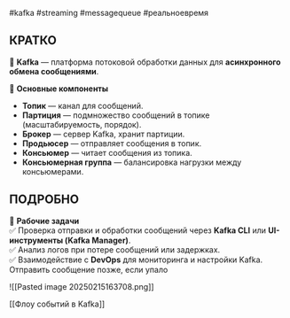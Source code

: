 #kafka #streaming #messagequeue #реальноевремя


## **КРАТКО**
🔹 **Kafka** — платформа потоковой обработки данных для **асинхронного обмена сообщениями**.  

🔹 **Основные компоненты**
- **Топик** — канал для сообщений.
- **Партиция** — подмножество сообщений в топике (масштабируемость, порядок).
- **Брокер** — сервер Kafka, хранит партиции.
- **Продьюсер** — отправляет сообщения в топик.
- **Консьюмер** — читает сообщения из топика.
- **Консьюмерная группа** — балансировка нагрузки между консьюмерами.
## **ПОДРОБНО**
🔹 **Рабочие задачи**  
✅ Проверка отправки и обработки сообщений через **Kafka CLI** или **UI-инструменты (Kafka Manager)**.  
✅ Анализ логов при потере сообщений или задержках.  
✅ Взаимодействие с **DevOps** для мониторинга и настройки Kafka.
Отправить сообщение позже, если упало

![[Pasted image 20250215163708.png]]

[[Флоу событий в Kafka]]